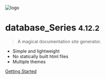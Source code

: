 ![logo](https://s.codealy.com/favicon.ico)

# database_Series <small>4.12.2</small>

> A magical documentation site generator.

- Simple and lightweight
- No statically built html files
- Multiple themes

[//]: # ([GitHub]&#40;https://github.com/yueny/database-pdfs&#41;)
[Getting Started](#database_series)
